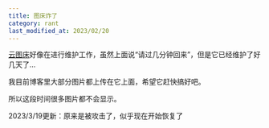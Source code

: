 ```yaml
---
title: 图床炸了
category: rant
last_modified_at: 2023/02/20
---
```


[云图床](https://cloudimge.com/)好像在进行维护工作，虽然上面说“请过几分钟回来”，但是它已经维护了好几天了...

我目前博客里大部分图片都上传在它上面，希望它赶快搞好吧。

所以这段时间很多图片都不会显示。

2023/3/19更新：原来是被攻击了，似乎现在开始恢复了
